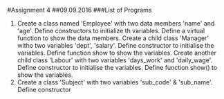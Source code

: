 #Assignment 4
##09.09.2016
###List of Programs
1. Create a class named 'Employee' with two data members 'name' and 'age'. Define constructors to initialize th variables. Define a virtual function to show the data members.
Create a child class 'Manager' witho two variables 'dept', 'salary'. Define constructor to initialise the variables. Define function show to show the variables.
Create another child class 'Labour' with two variables 'days_work' and 'daily_wage'. Define constructor to initialise the variables. Define function show() to show the variables.
2. Create a class 'Subject' with two variables 'sub_code' & 'sub_name'. Define constructor 